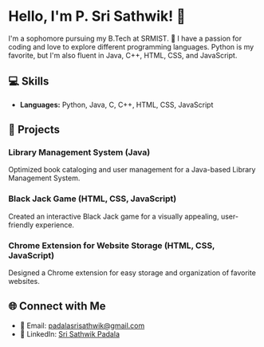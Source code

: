 # Hello, I'm P. Sri Sathwik! 👋

I'm a sophomore pursuing my B.Tech at SRMIST. 🚀 I have a passion for coding and love to explore different programming languages. Python is my favorite, but I'm also fluent in Java, C++, HTML, CSS, and JavaScript.

## 💻 Skills

- **Languages:** Python, Java, C, C++, HTML, CSS, JavaScript

## 🚀 Projects

### Library Management System (Java)

Optimized book cataloging and user management for a Java-based Library Management System.

### Black Jack Game (HTML, CSS, JavaScript)

Created an interactive Black Jack game for a visually appealing, user-friendly experience.

### Chrome Extension for Website Storage (HTML, CSS, JavaScript)

Designed a Chrome extension for easy storage and organization of favorite websites.


## 🌐 Connect with Me

- 📧 Email: padalasrisathwik@gmail.com
- 💼 LinkedIn: [Sri Sathwik Padala](https://www.linkedin.com/in/sri-sathwik-padala-853a48308/)
